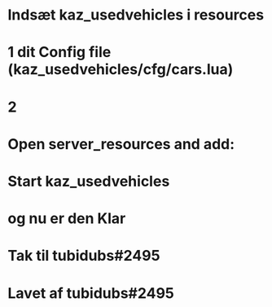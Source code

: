 # Indsæt kaz_usedvehicles i resources

# 1 dit Config file (kaz_usedvehicles/cfg/cars.lua)

# 2 
# Open server_resources and add: 
# Start kaz_usedvehicles
# og nu er den Klar

# Tak til tubidubs#2495



# Lavet af tubidubs#2495 
